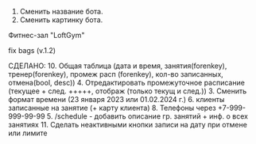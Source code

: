 1. Сменить название бота.
2. Сменить картинку бота.

Фитнес-зал "LoftGym"

fix bags (v.1.2)

СДЕЛАНО:
10. Общая таблица (дата и время, занятия(forenkey), тренер(forenkey), промеж расп (forenkey), кол-во записанных, отмена(bool, desc))
4. Отредактировать промежуточное расписание (текущее + след. +++++, отображ (только текущ и след.))
3. Сменить формат времени (23 января 2023 или 01.02.2024 г.)
6. клиенты записанные на занятие (+ карту клиента)
8. Телефоны через +7-999-999-99-99
5. /schedule - добавить описание гр. занятий + инф. о всех занятиях
11. Сделать неактивными кнопки записи на дату при отмене или лимите
